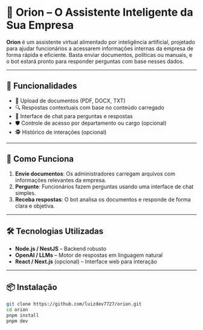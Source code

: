 # 🤖 Orion – O Assistente Inteligente da Sua Empresa

**Orion** é um assistente virtual alimentado por inteligência artificial, projetado para ajudar funcionários a acessarem informações internas da empresa de forma rápida e eficiente. Basta enviar documentos, políticas ou manuais, e o bot estará pronto para responder perguntas com base nesses dados.

---

## 🧠 Funcionalidades

- 📄 Upload de documentos (PDF, DOCX, TXT)
- 🔍 Respostas contextuais com base no conteúdo carregado
- 💬 Interface de chat para perguntas e respostas
- 🛡️ Controle de acesso por departamento ou cargo (opcional)
- 🕵️ Histórico de interações (opcional)

---

## 🚀 Como Funciona

1. **Envie documentos**: Os administradores carregam arquivos com informações relevantes da empresa.
2. **Pergunte**: Funcionários fazem perguntas usando uma interface de chat simples.
3. **Receba respostas**: O bot analisa os documentos e responde de forma clara e objetiva.

---

## 🛠️ Tecnologias Utilizadas

- **Node.js / NestJS** – Backend robusto
- **OpenAI / LLMs** – Motor de respostas em linguagem natural
- **React / Next.js** (opcional) – Interface web para interação

---

## 📦 Instalação

```bash
git clone https://github.com/luizdev7727/orion.git
cd orion
pnpm install
pnpm dev
